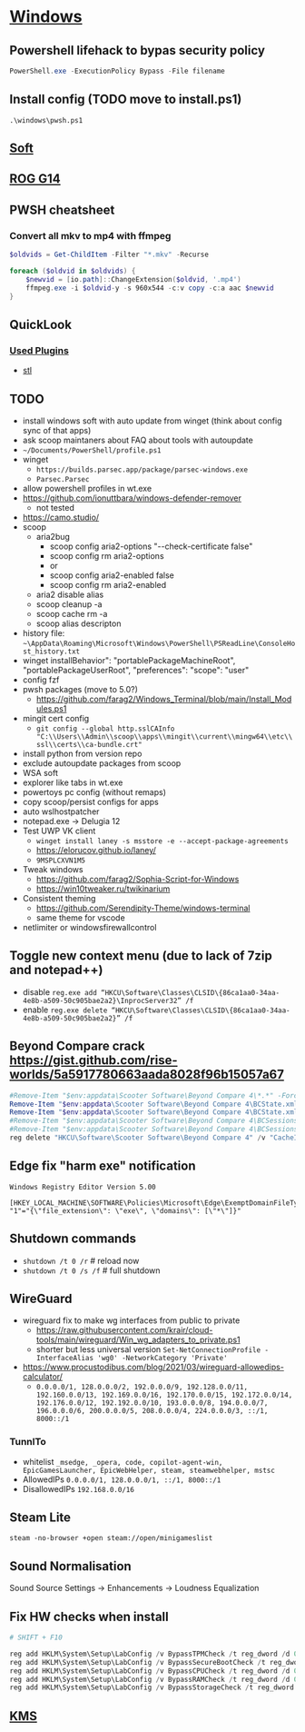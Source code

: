 # [Windows](../README.md)

## Powershell lifehack to bypas security policy

```powershell
PowerShell.exe -ExecutionPolicy Bypass -File filename
```

## Install config (TODO move to install.ps1)

`.\windows\pwsh.ps1`

## [Soft](soft.md)

## [ROG G14](rog14.md)

## PWSH cheatsheet

### Convert all mkv to mp4 with ffmpeg

```powershell
$oldvids = Get-ChildItem -Filter "*.mkv" -Recurse

foreach ($oldvid in $oldvids) {
    $newvid = [io.path]::ChangeExtension($oldvid, '.mp4')
    ffmpeg.exe -i $oldvid-y -s 960x544 -c:v copy -c:a aac $newvid
}
```

## QuickLook

### [Used Plugins](https://github.com/QL-Win/QuickLook/wiki/Available-Plugins)

- [stl](https://github.com/jeremyhart/QuickLook.Plugin.HelixViewer/releases)

## TODO

- install windows soft with auto update from winget (think about config sync of that apps)
- ask scoop maintaners about FAQ about tools with autoupdate
- `~/Documents/PowerShell/profile.ps1`
- winget
  - `https://builds.parsec.app/package/parsec-windows.exe`
  - `Parsec.Parsec`
- allow powershell profiles in wt.exe
- <https://github.com/ionuttbara/windows-defender-remover>
  - not tested
- <https://camo.studio/>
- scoop
  - aria2bug
    - scoop config aria2-options "--check-certificate false"
    - scoop config rm aria2-options
    - or
    - scoop config aria2-enabled false
    - scoop config rm aria2-enabled
  - aria2 disable alias
  - scoop cleanup -a
  - scoop cache rm -a
  - scoop alias descripton
- history file: `~\AppData\Roaming\Microsoft\Windows\PowerShell\PSReadLine\ConsoleHost_history.txt`
- winget installBehavior": "portablePackageMachineRoot", "portablePackageUserRoot", "preferences": "scope": "user"
- config fzf
- pwsh packages (move to 5.0?)
  - <https://github.com/farag2/Windows_Terminal/blob/main/Install_Modules.ps1>
- mingit cert config
  - `git config --global http.sslCAInfo "C:\\Users\\Admin\\scoop\\apps\\mingit\\current\\mingw64\\etc\\ssl\\certs\\ca-bundle.crt"`
- install python from version repo
- exclude autoupdate packages from scoop
- WSA soft
- explorer like tabs in wt.exe
- powertoys pc config (without remaps)
- copy scoop/persist configs for apps
- auto wslhostpatcher
- notepad.exe -> Delugia 12
- Test UWP VK client
  - `winget install laney -s msstore -e --accept-package-agreements`
  - <https://elorucov.github.io/laney/>
  - `9MSPLCXVN1M5`
- Tweak windows
  - <https://github.com/farag2/Sophia-Script-for-Windows>
  - <https://win10tweaker.ru/twikinarium>
- Consistent theming
  - <https://github.com/Serendipity-Theme/windows-terminal>
  - same theme for vscode
- netlimiter or windowsfirewallcontrol

## Toggle new context menu (due to lack of 7zip and notepad++)

- disable `reg.exe add “HKCU\Software\Classes\CLSID\{86ca1aa0-34aa-4e8b-a509-50c905bae2a2}\InprocServer32” /f`
- enable `reg.exe delete “HKCU\Software\Classes\CLSID\{86ca1aa0-34aa-4e8b-a509-50c905bae2a2}” /f`

## Beyond Compare crack <https://gist.github.com/rise-worlds/5a5917780663aada8028f96b15057a67>

```powershell
#Remove-Item "$env:appdata\Scooter Software\Beyond Compare 4\*.*" -Force -Confirm:$false
Remove-Item "$env:appdata\Scooter Software\Beyond Compare 4\BCState.xml" -Force -Confirm:$false
Remove-Item "$env:appdata\Scooter Software\Beyond Compare 4\BCState.xml.bak" -Force -Confirm:$false
#Remove-Item "$env:appdata\Scooter Software\Beyond Compare 4\BCSessions.xml" -Force -Confirm:$false
#Remove-Item "$env:appdata\Scooter Software\Beyond Compare 4\BCSessions.xml.bak" -Force -Confirm:$false
reg delete "HKCU\Software\Scooter Software\Beyond Compare 4" /v "CacheID" /f
```

## Edge fix "harm exe" notification

```reg
Windows Registry Editor Version 5.00

[HKEY_LOCAL_MACHINE\SOFTWARE\Policies\Microsoft\Edge\ExemptDomainFileTypePairsFromFileTypeDownloadWarnings]
"1"="{\"file_extension\": \"exe\", \"domains\": [\"*\"]}"
```

## Shutdown commands

- `shutdown /t 0 /r`  # reload now
- `shutdown /t 0 /s /f`  # full shutdown

## WireGuard

- wireguard fix to make wg interfaces from public to private
  - <https://raw.githubusercontent.com/krair/cloud-tools/main/wireguard/Win_wg_adapters_to_private.ps1>
  - shorter but less universal version `Set-NetConnectionProfile -InterfaceAlias 'wg0' -NetworkCategory 'Private'`
- <https://www.procustodibus.com/blog/2021/03/wireguard-allowedips-calculator/>
  - `0.0.0.0/1, 128.0.0.0/2, 192.0.0.0/9, 192.128.0.0/11, 192.160.0.0/13, 192.169.0.0/16, 192.170.0.0/15, 192.172.0.0/14, 192.176.0.0/12, 192.192.0.0/10, 193.0.0.0/8, 194.0.0.0/7, 196.0.0.0/6, 200.0.0.0/5, 208.0.0.0/4, 224.0.0.0/3, ::/1, 8000::/1`

### TunnlTo

- whitelist `_msedge, _opera, code, copilot-agent-win, EpicGamesLauncher, EpicWebHelper, steam, steamwebhelper, mstsc`
- AllowedIPs `0.0.0.0/1, 128.0.0.0/1, ::/1, 8000::/1`
- DisallowedIPs `192.168.0.0/16`

## Steam Lite

`steam -no-browser +open steam://open/minigameslist`

## Sound Normalisation

Sound Source Settings -> Enhancements -> Loudness Equalization

## Fix HW checks when install

```powershell
# SHIFT + F10

reg add HKLM\System\Setup\LabConfig /v BypassTPMCheck /t reg_dword /d 0x00000001 /f
reg add HKLM\System\Setup\LabConfig /v BypassSecureBootCheck /t reg_dword /d 0x00000001 /f
reg add HKLM\System\Setup\LabConfig /v BypassCPUCheck /t reg_dword /d 0x00000001 /f
reg add HKLM\System\Setup\LabConfig /v BypassRAMCheck /t reg_dword /d 0x00000001 /f
reg add HKLM\System\Setup\LabConfig /v BypassStorageCheck /t reg_dword /d 0x00000001 /f
```

## [KMS](https://massgrave.dev)

